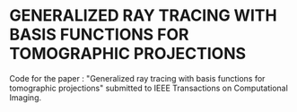 # GENERALIZED RAY TRACING WITH BASIS FUNCTIONS FOR TOMOGRAPHIC PROJECTIONS
Code for the paper : "Generalized ray tracing with basis functions for tomographic projections" submitted to IEEE Transactions on Computational Imaging.
